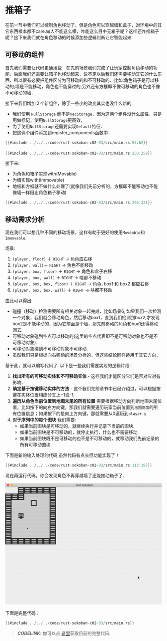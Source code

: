 # 推箱子

在前一节中我们可以控制角色移动了，但是角色可以穿越墙和盒子，对环境中的其它东西根本都不care.做人不能这么横，咋能这么目中无箱子呢？这样还咋推箱子呢？接下来我们就在角色移动的时候添加些逻辑判断让它智能起来.

## 可移动的组件
首先我们需要让代码更通用些．在先前场景我们完成了让玩家控制角色移动的功能，后面我们还需要让箱子也移动起来．说不定以后我们还需要移动其它的什么东西．所以很有必要把组件区分为可移动的和不可移动的．比如:角色箱子是可以移动的;墙是不能移动，角色也不能穿过的;另外还有方框即不像可移动的角色也不像不可移动的墙．

接下来我们增加２个新组件，除了一些小的改变其实也没什么新的:

* 我们使用 `NullStorage` 而不是`VecStorage`，因为这俩个组件没什么属性，只是用做标记，使用`NullStorage`更高效．
* 为了使用`NullStorage`还需要实现`Default`特征．
* 把这俩个组件添加到register_components函数中．


```rust
{{#include ../../../code/rust-sokoban-c02-03/src/main.rs:55:62}}

{{#include ../../../code/rust-sokoban-c02-03/src/main.rs:250:259}}
```

接下来:
* 为角色和箱子实现with(Movable) 
* 为墙实现with(Immovable) 
* 地板和方框就不做什么处理了(就像我们先前分析的，方框即不能移动也不能像墙一样阻止角色箱子移动)

```rust
{{#include ../../../code/rust-sokoban-c02-03/src/main.rs:266:321}}
```

## 移动需求分析
现在我们可以想几种不同的移动场景，这样有助于更好的使用`Moveable`和`Immovable`.

场景:
1. `(player, floor)` ＋ `RIGHT`  -> 角色应右移
1. `(player, wall)`＋ `RIGHT`  -> 角色不能移动
1. `(player, box, floor)` ＋ `RIGHT`  -> 角色和盒子右移
1. `(player, box, wall)` ＋ `RIGHT`  -> 啥都不移动
1. `(player, box, box, floor)` ＋ `RIGHT`  -> 角色, box1 和 box2 都应右移
1. `(player, box, box, wall)` ＋ `RIGHT`  -> 啥都不移动

由此可以得出:
* 碰撞（移动）检测需要所有相关对象一起完成．比如场景6, 如果我们一次检测一个对象，我们就会移动角色，然后移动box1，直到我们检测到box2,才发现box2是不能移动的，因为它前面是个墙，那先前移动的角色和box1还得移动回去.
* 可移动对象碰到空点可以移动的(这里的空点代表即不是可移动对象也不是不可移动对象)．
* 可移动对象碰到不可移动对象不可移动．
* 虽然我们只是根据向右移动的场景分析的，但这些结论同样适用于其它方向．

基于此，就可以编写代码了. 以下是一些我们需要实现的逻辑片段:
1. **找出所有的可移动实体和不可移动实体** - 这样我们才能区分它们是否对应对有影响．
2. **确定基于按键移动实体的方法** - 这个我们先前章节中已经介绍过，可以根据按键在实体位置相应分支上+1或-1;
3. **遍历从角色当前位置到地图末尾的所有位置** 需要根据移动方向判断地图末尾位置，比如按下的向右方向键，那我们就需要遍历玩家当前位置到`地图宽度`的所有位置信息；如果按下的是向上方向键，那就需要从0遍历到`player.y`.
4. **对于序列中的每个图块** 我们需要:
    * 如果当前图块是可移动的，就继续执行并记录下当前的图块.
    * 如果当前图块是不可移动的，就停止执行，什么也不需要移动.
    * 如果当前图块既不是可移动的也不是不可移动的，就移动我们先前记录的所有可移动图块.

下面是新的输入处理的代码,虽然代码有点长但功能实现了！

```rust
{{#include ../../../code/rust-sokoban-c02-03/src/main.rs:113:197}}
```

现在再运行代码，你会发现角色不再穿越墙了还能推动箱子了．

![Moving player](./images/movement.gif)

下面是完整代码：

```rust
{{#include ../../../code/rust-sokoban-c02-03/src/main.rs}}
```

> **_CODELINK:_**  你可以点 [这里](https://github.com/iolivia/rust-sokoban/tree/master/code/rust-sokoban-c02-03)获取目前的完整代码.